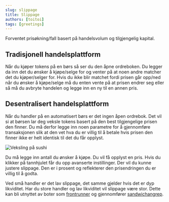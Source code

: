 ```yaml
---
slug: slippage
title: Slippage
authors: [toitoi]
tags: [greetings]
---
```


Forventet prisøkning/fall basert på handelsvolum og tilgjengelig kapital. 

## Tradisjonell handelsplattform
Når du kjøper tokens på en børs så ser du den åpne ordreboken. Du legger da inn det du ønsker å kjøpe/selge for og venter på at noen andre matcher det du kjøper/selger for. Hvis du ikke blir matchet fordi prisen går opp/ned når du ønsker å kjøpe/selge må du enten vente på at prisen endrer seg eller så må du avbryte handelen og legge inn en ny til en annen pris. 

## Desentralisert handelsplattform

Når du handler på en automatisert børs er det ingen åpen ordrebok. Det vil si at børsen lar deg veksle tokens basert på den best tilgjengelige prisen den finner. Du må derfor legge inn noen parametre for å gjennomføre transaksjonen slik at den vet hva du er villig til å betale hvis prisen den finner ikke er helt identisk til det du får opplyst. 

![Veksling på sushi](/img/sushi3.png "Veksling på Sushi Swap")

Du må legge inn antall du ønsker å kjøpe. Du vil få opplyst en pris. Hvis du klikker på tannhjulet får du opp avanserte instillinger. Der vil du kunne justere slippage. Den er i prosent og reflekterer den prisendringen du er villig til å godta.

Ved små handler er det lav slippage, det samme gjelder hvis det er dyp likviditet. Har du store handler og lav likviditet vil slippage være stor. Dette kan bli utnyttet av boter som [frontrunner](/konsepter/viderekommende/frontrunning.md) og gjennomfører [sandwichangrep](/konsepter/viderekommende/sandwich-angrep.md). 

